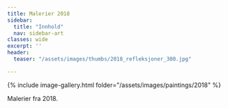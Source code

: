 ```yaml
---
title: Malerier 2018
sidebar:
  title: "Innhold"
  nav: sidebar-art
classes: wide
excerpt: ''
header:
  teaser: "/assets/images/thumbs/2018_refleksjoner_300.jpg"

---
```

{% include image-gallery.html folder="/assets/images/paintings/2018" %}

Malerier fra 2018.